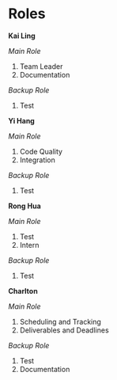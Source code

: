 # Roles

**Kai Ling**

*Main Role*

1. Team Leader
2. Documentation

*Backup Role*

1. Test

**Yi Hang**

*Main Role*

1. Code Quality
2. Integration

*Backup Role*

1. Test

**Rong Hua**

*Main Role*

1. Test
2. Intern

*Backup Role*

1. Test

**Charlton**

*Main Role*

1. Scheduling and Tracking
2. Deliverables and Deadlines

*Backup Role*

1. Test
2. Documentation


